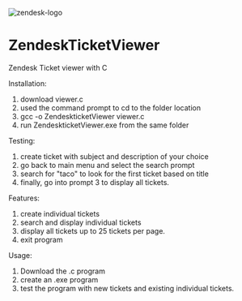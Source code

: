 ![zendesk-logo](https://user-images.githubusercontent.com/78817848/143721061-7f1b5c6a-4b89-4e6b-a2d9-dc8baea0c717.png)
# ZendeskTicketViewer
 Zendesk Ticket viewer with C 

Installation:

1. download viewer.c
2. used the command prompt to cd to the folder location
3. gcc -o ZendeskticketViewer viewer.c
4. run ZendeskticketViewer.exe from the same folder

Testing:
1. create ticket with subject and description of your choice
2. go back to main menu and select the search prompt
3. search for "taco" to look for the first ticket based on title
4. finally, go into prompt 3 to display all tickets.

Features:
1. create individual tickets
2. search and display individual tickets
3. display all tickets up to 25 tickets per page.
4. exit program

Usage:
1. Download the .c program
2. create an .exe program
3. test the program with new tickets and existing individual tickets.

